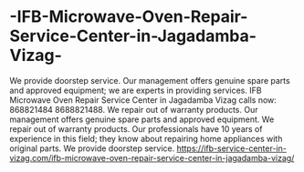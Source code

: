 # -IFB-Microwave-Oven-Repair-Service-Center-in-Jagadamba-Vizag-
We provide doorstep service. Our management offers genuine spare parts and approved equipment; we are experts in providing services. IFB Microwave Oven Repair Service Center in Jagadamba Vizag calls now: 868821484 8688821488. We repair out of warranty products. Our management offers genuine spare parts and approved equipment. We repair out of warranty products. Our professionals have 10 years of experience in this field; they know about repairing home appliances with original parts. We provide doorstep service.            https://ifb-service-center-in-vizag.com/ifb-microwave-oven-repair-service-center-in-jagadamba-vizag/
